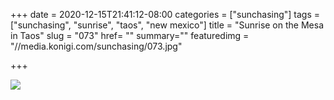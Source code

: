 +++
date = 2020-12-15T21:41:12-08:00
categories = ["sunchasing"]
tags = ["sunchasing", "sunrise", "taos", "new mexico"]
title = "Sunrise on the Mesa in Taos"
slug = "073"
href= ""
summary=""
featuredimg = "//media.konigi.com/sunchasing/073.jpg"

+++

<img src="//media.konigi.com/sunchasing/073.jpg" />
